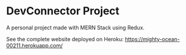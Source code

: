 # DevConnector Project

A personal project made with MERN Stack using Redux.

See the complete website deployed on Heroku: https://mighty-ocean-00211.herokuapp.com/
